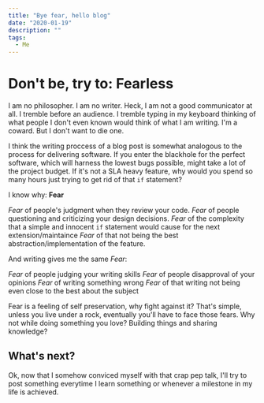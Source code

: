 ```yaml
---
title: "Bye fear, hello blog"
date: "2020-01-19"
description: ""
tags:
  - Me
---
```


# Don't be, try to: Fearless
I am no philosopher. I am no writer. Heck, I am not a good communicator at all.
I tremble before an audience. I tremble typing in my keyboard thinking of what people I don't even known would think of what I am writing. I'm a coward.
But I don't want to die one.

I think the writing proccess of a blog post is somewhat analogous to the process for delivering software.
If you enter the blackhole for the perfect software, which will harness the lowest bugs possible, might take a lot of the project budget. If it's not a SLA heavy feature, why would you spend so many hours just trying to get rid of that `if` statement?

I know why: **Fear**

*Fear* of people's judgment when they review your code.
*Fear* of people questioning and criticizing your design decisions.
*Fear* of the complexity that a simple and innocent `if` statement would cause for the next extension/maintaince
*Fear* of that not being the best abstraction/implementation of the feature.

And writing gives me the same *Fear*:

*Fear* of people judging your writing skills
*Fear* of people disapproval of your opinions
*Fear* of writing something wrong
*Fear* of that writing not being even close to the best about the subject

Fear is a feeling of self preservation, why fight against it?
That's simple, unless you live under a rock, eventually you'll have to face those fears.
Why not while doing something you love? Building things and sharing knowledge?

## What's next?
Ok, now that I somehow conviced myself with that crap pep talk, I'll try to post something everytime I learn something or whenever a milestone in my life is achieved.

